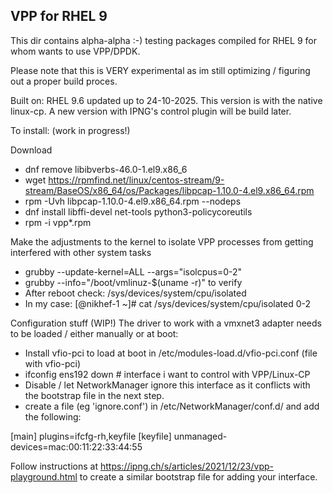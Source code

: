 ## VPP for RHEL 9

This dir contains alpha-alpha :-) testing packages compiled for RHEL 9 for whom wants to use VPP/DPDK.

Please note that this is VERY experimental as im still optimizing / figuring out a proper build proces.

Built on: RHEL 9.6 updated up to 24-10-2025. This version is with the native linux-cp. A new version with IPNG's control plugin will be build later.

To install: (work in progress!)

Download
- dnf remove libibverbs-46.0-1.el9.x86_6
- wget https://rpmfind.net/linux/centos-stream/9-stream/BaseOS/x86_64/os/Packages/libpcap-1.10.0-4.el9.x86_64.rpm
- rpm -Uvh libpcap-1.10.0-4.el9.x86_64.rpm --nodeps
- dnf install libffi-devel net-tools python3-policycoreutils
- rpm -i vpp*.rpm

Make the adjustments to the kernel to isolate VPP processes from getting interfered with other system tasks
 - grubby --update-kernel=ALL --args="isolcpus=0-2"
 - grubby --info="/boot/vmlinuz-$(uname -r)" to verify
 - After reboot check: /sys/devices/system/cpu/isolated 
 - In my case:
   [@nikhef-1 ~]# cat /sys/devices/system/cpu/isolated 
   0-2

Configuration stuff (WIP!)
The driver to work with a vmxnet3 adapter needs to be loaded / either manually or at boot:

- Install vfio-pci to load at boot in /etc/modules-load.d/vfio-pci.conf (file with vfio-pci)
- ifconfig ens192 down # interface i want to control with VPP/Linux-CP
- Disable / let NetworkManager ignore this interface as it conflicts with the bootstrap file in the next step.
- create a file (eg 'ignore.conf') in /etc/NetworkManager/conf.d/ and add the following:

[main] plugins=ifcfg-rh,keyfile [keyfile] unmanaged-devices=mac:00:11:22:33:44:55

Follow instructions at https://ipng.ch/s/articles/2021/12/23/vpp-playground.html to create a similar bootstrap file for adding your interface.
